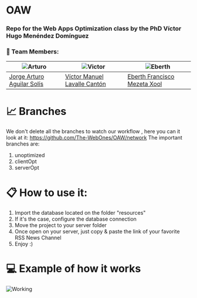 # OAW
### Repo for the Web Apps Optimization class by the PhD Víctor Hugo Menéndez Domínguez

### 👥 Team Members:

| ![Arturo](https://i.ibb.co/JChr4tN/Arturo.png) | ![Victor](https://i.ibb.co/hXWxtJW/Me.png)| ![Eberth](https://i.ibb.co/Xkv3fMR/Eberth.png)|
| ----- | ---- | ----- |
| <a href="https://github.com/artrune"> Jorge Arturo Aguilar Solís </a>| <a href="https://github.com/VictorLavalle"> Víctor Manuel Lavalle Cantón</a> | <a href="https://github.com/EberthMezeta"> Eberth Francisco Mezeta Xool </a> |

# 📈 Branches
We don't delete all the branches to watch our workflow , here you can it look at it: https://github.com/The-WebOnes/OAW/network
The important branches are:
<ol>
 <li>unoptimized</li>
 <li>clientOpt</li>
 <li>serverOpt</li>
 </ol>

# 📋 How to use it:
<ol>
 <li>Import the database located on the folder "resources"</li>
 <li>If it's the case, configure the database connection</li>
 <li>Move the project to your server folder</li>
 <li>Once open on your server, just copy & paste the link of your favorite RSS News Channel </li>
 <li>Enjoy :)</li>
</ol>

# 💻 Example of how it works
 ![Working](https://raw.githubusercontent.com/The-WebOnes/OAW/main/docs/How_It_Works.gif)
